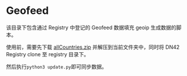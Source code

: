 # Geofeed

该目录下包含通过 Registry 中登记的 Geofeed 数据填充 geoip 生成数据的脚本。

使用前，需要先下载 [allCountries.zip](https://download.geonames.org/export/dump/allCountries.zip) 并解压到当前文件夹中，同时将 DN42 Registry clone 至 registry 目录下。

然后执行`python3 update.py`即可同步数据。
